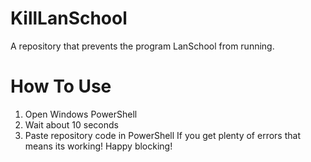 # KillLanSchool
A repository that prevents the program LanSchool from running.
# How To Use
1. Open Windows PowerShell
2. Wait about 10 seconds
3. Paste repository code in PowerShell
If you get plenty of errors that means its working! Happy blocking!

